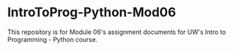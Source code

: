 # IntroToProg-Python-Mod06
This repository is for Module 06's assignment documents for UW's Intro to Programming - Python course.
